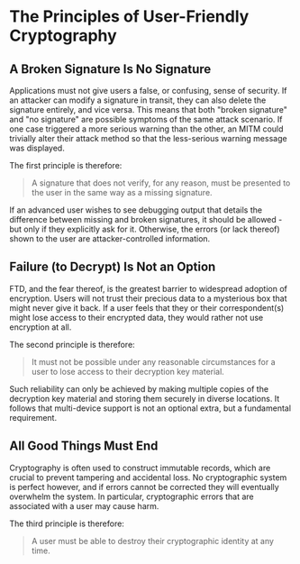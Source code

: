 # The Principles of User-Friendly Cryptography

## A Broken Signature Is No Signature

Applications must not give users a false, or confusing, sense of security.
If an attacker can modify a signature in transit, they can also delete the signature entirely, and vice versa.
This means that both "broken signature" and "no signature" are possible symptoms of the same attack scenario.
If one case triggered a more serious warning than the other, an MITM could trivially alter their attack method so that the less-serious warning message was displayed.

The first principle is therefore:

> A signature that does not verify, for any reason, must be presented to the user in the same way as a missing signature.

If an advanced user wishes to see debugging output that details the difference between missing and broken signatures, it should be allowed - but only if they explicitly ask for it.
Otherwise, the errors (or lack thereof) shown to the user are attacker-controlled information.

## Failure (to Decrypt) Is Not an Option

FTD, and the fear thereof, is the greatest barrier to widespread adoption of encryption.
Users will not trust their precious data to a mysterious box that might never give it back.
If a user feels that they or their correspondent(s) might lose access to their encrypted data, they would rather not use encryption at all.

The second principle is therefore:

> It must not be possible under any reasonable circumstances for a user to lose access to their decryption key material.

Such reliability can only be achieved by making multiple copies of the decryption key material and storing them securely in diverse locations.
It follows that multi-device support is not an optional extra, but a fundamental requirement.

## All Good Things Must End

Cryptography is often used to construct immutable records, which are crucial to prevent tampering and accidental loss.
No cryptographic system is perfect however, and if errors cannot be corrected they will eventually overwhelm the system.
In particular, cryptographic errors that are associated with a user may cause harm.

The third principle is therefore:

> A user must be able to destroy their cryptographic identity at any time.

